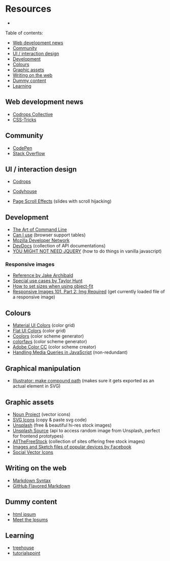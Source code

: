 # Resources

-	<a href="" target="_blank"></a>

Table of contents:

- [Web development news](#web-development-news)
- [Community](#community)
- [UI / interaction design](#ui-interaction-design)
- [Development](#development)
- [Colours](#colours)
- [Graphic assets](#graphic-assets)
- [Writing on the web](#writing-on-the-web)
- [Dummy content](#dummy-content)
- [Learning](#learning)


## Web development news

-	<a href="http://tympanus.net/codrops/collective/" target="_blank">Codrops Collective</a>
-	<a href="https://css-tricks.com/" target="_blank">CSS-Tricks</a>


## Community

-	<a href="http://codepen.io/" target="_blank">CodePen</a>
-	<a href="http://stackoverflow.com/">Stack Overflow</a>


## UI / interaction design

-	<a href="http://tympanus.net/codrops/" target="_blank">Codrops</a>
-	<a href="https://codyhouse.co/" target="_blank">Codyhouse</a>

-	<a href="https://codyhouse.co/gem/page-scroll-effects/" target="_blank">Page Scroll Effects</a> (slides with scroll hijacking)


## Development

-	<a href="https://github.com/jlevy/the-art-of-command-line" target="_blank">The Art of Command Line</a>
-	<a href="http://caniuse.com/" target="_blank">Can I use</a> (browser support tables)
-	<a href="https://developer.mozilla.org/en-US/" target="_blank">Mozilla Developer Network</a>
-	<a href="http://devdocs.io/" target="_blank">DevDocs</a> (collection of API documentations)
-	<a href="http://youmightnotneedjquery.com/" target="_blank">YOU MIGHT NOT NEED JQUERY</a> (how to do things in vanilla javascript)


### Responsive images

-	<a href="https://jakearchibald.com/2015/anatomy-of-responsive-images/" target="_blank">Reference by Jake Archibald</a>
-	<a href="http://codepen.io/Tigt/post/when-responsive-images-get-ugly#height-and-width-constrained-srcset" target="_blank">Special use cases by Taylor Hunt</a>
-	<a href="https://github.com/aFarkas/lazysizes/tree/gh-pages/plugins/parent-fit" target="_blank">How to set sizes when using object-fit</a>
-	<a href="http://blog.cloudfour.com/responsive-images-101-part-2-img-required/" target="_blank">Responsive Images 101, Part 2: Img Required</a> (get currently loaded file of a responsive image)


## Colours

-	<a href="http://www.materialui.co/colors" target="_blank">Material UI Colors</a> (color grid)
-	<a href="http://flatuicolors.com/" target="_blank">Flat UI Colors</a> (color grid)
-	<a href="https://coolors.co/" target="_blank">Coolors</a> (color scheme generator)
-	<a href="http://www.colorfavs.com/" target="_blank">colorfavs</a> (color scheme generator)
-	<a href="https://color.adobe.com/" target="_blank">Adobe Color CC</a> (color scheme creator)
-	<a href="http://zerosixthree.se/detecting-media-queries-with-javascript/" target="_blank">Handling Media Queries in JavaScript</a> (non-redundant)


## Graphical manipulation

-	<a href="http://graphicdesign.stackexchange.com/questions/15475/convert-primitive-to-path-using-svg-format-in-illustrator" target="_blank">Illustrator: make compound path</a> (makes sure it gets exported as an actual <path> element in SVG)


## Graphic assets

-	<a href="https://thenounproject.com/" target="_blank">Noun Project</a> (vector icons)
-	<a href="http://svgicons.sparkk.fr/" target="_blank">SVG Icons</a> (copy & paste svg code)
-	<a href="https://unsplash.com/" target="_blank">Unsplash</a> (free & beautiful hi-res stock images)
-	<a href="https://source.unsplash.com/" target="_blank">Unsplash Source</a> (api to access random image from Unsplash, perfect for frontend prototypes)
-	<a href="http://allthefreestock.com/" target="_blank">AllTheFreeStock</a> (collection of sites offering free stock images)
-	<a href="http://facebook.github.io/design/devices" target="_blank">Images and Sketch files of popular devices by Facebook</a>
-	<a href="http://codepen.io/larsenwork/pen/admEZM" target="_blank">Social Vector Icons</a>


## Writing on the web

-	<a href="http://daringfireball.net/projects/markdown/" target="_blank">Markdown Syntax</a>
-	<a href="https://help.github.com/articles/github-flavored-markdown/" target="_blank">GitHub Flavored Markdown</a>


## Dummy content

-	<a href="http://www.html-ipsum.com/" target="_blank">html ipsum</a>
-	<a href="http://meettheipsums.com/" target="_blank">Meet the Ipsums</a>


## Learning

-	<a href="https://teamtreehouse.com/" target="_blank">treehouse</a>
-	<a href="http://www.tutorialspoint.com/" target="_blank">tutorialspoint</a>
